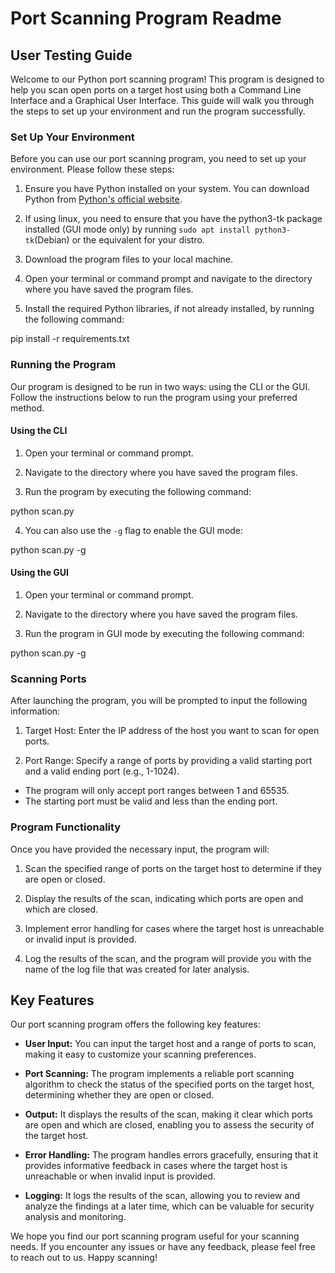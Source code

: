 # Port Scanning Program Readme

## User Testing Guide

Welcome to our Python port scanning program! This program is designed to help you scan open ports on a target host using both a Command Line Interface and a Graphical User Interface. This guide will walk you through the steps to set up your environment and run the program successfully.

### Set Up Your Environment

Before you can use our port scanning program, you need to set up your environment. Please follow these steps:

1. Ensure you have Python installed on your system. You can download Python from [Python's official website](https://www.python.org/downloads/).

2. If using linux, you need to ensure that you have the python3-tk package installed (GUI mode only) by running `sudo apt install python3-tk`(Debian) or the equivalent for your distro.

3. Download the program files to your local machine.

4. Open your terminal or command prompt and navigate to the directory where you have saved the program files.

5. Install the required Python libraries, if not already installed, by running the following command:

pip install -r requirements.txt


### Running the Program

Our program is designed to be run in two ways: using the CLI or the GUI. Follow the instructions below to run the program using your preferred method.

#### Using the CLI

1. Open your terminal or command prompt.

2. Navigate to the directory where you have saved the program files.

3. Run the program by executing the following command:

python scan.py


4. You can also use the `-g` flag to enable the GUI mode:

python scan.py -g


#### Using the GUI

1. Open your terminal or command prompt.

2. Navigate to the directory where you have saved the program files.

3. Run the program in GUI mode by executing the following command:

python scan.py -g


### Scanning Ports

After launching the program, you will be prompted to input the following information:

1. Target Host: Enter the IP address of the host you want to scan for open ports.

2. Port Range: Specify a range of ports by providing a valid starting port and a valid ending port (e.g., 1-1024).

- The program will only accept port ranges between 1 and 65535.
- The starting port must be valid and less than the ending port.

### Program Functionality

Once you have provided the necessary input, the program will:

1. Scan the specified range of ports on the target host to determine if they are open or closed.

2. Display the results of the scan, indicating which ports are open and which are closed.

3. Implement error handling for cases where the target host is unreachable or invalid input is provided.

4. Log the results of the scan, and the program will provide you with the name of the log file that was created for later analysis.

## Key Features

Our port scanning program offers the following key features:

- **User Input:** You can input the target host and a range of ports to scan, making it easy to customize your scanning preferences.

- **Port Scanning:** The program implements a reliable port scanning algorithm to check the status of the specified ports on the target host, determining whether they are open or closed.

- **Output:** It displays the results of the scan, making it clear which ports are open and which are closed, enabling you to assess the security of the target host.

- **Error Handling:** The program handles errors gracefully, ensuring that it provides informative feedback in cases where the target host is unreachable or when invalid input is provided.

- **Logging:** It logs the results of the scan, allowing you to review and analyze the findings at a later time, which can be valuable for security analysis and monitoring.

We hope you find our port scanning program useful for your scanning needs. If you encounter any issues or have any feedback, please feel free to reach out to us. Happy scanning!


